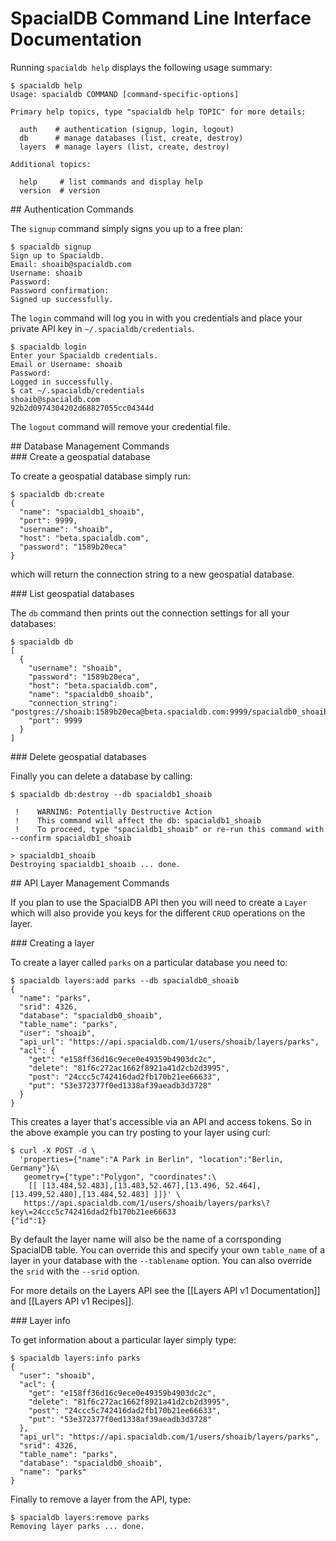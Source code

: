 # SpacialDB Command Line Interface Documentation

Running `spacialdb help` displays the following usage summary:

```console
$ spacialdb help
Usage: spacialdb COMMAND [command-specific-options]

Primary help topics, type "spacialdb help TOPIC" for more details:

  auth    # authentication (signup, login, logout)
  db      # manage databases (list, create, destroy)
  layers  # manage layers (list, create, destroy)

Additional topics:

  help     # list commands and display help
  version  # version
```
<div name='authentication'></div>
## Authentication Commands

The `signup` command simply signs you up to a free plan:

```console
$ spacialdb signup
Sign up to Spacialdb.
Email: shoaib@spacialdb.com
Username: shoaib
Password: 
Password confirmation: 
Signed up successfully.
```

The `login` command will log you in with you credentials and place your private API key in `~/.spacialdb/credentials`.

```console
$ spacialdb login
Enter your Spacialdb credentials.
Email or Username: shoaib
Password: 
Logged in successfully.
$ cat ~/.spacialdb/credentials
shoaib@spacialdb.com
92b2d0974304202d68827055cc04344d
```

The `logout` command will remove your credential file.

<div name='database_management'></div>
## Database Management Commands

<div name='database_create'></div>
### Create a geospatial database

To create a geospatial database simply run:

```console
$ spacialdb db:create
{
  "name": "spacialdb1_shoaib",
  "port": 9999,
  "username": "shoaib",
  "host": "beta.spacialdb.com",
  "password": "1589b20eca"
}

```

which will return the connection string to a new geospatial database.

<div name='database_list'></div>
### List geospatial databases

The `db` command then prints out the connection settings for all your databases:

```console
$ spacialdb db                               
[
  {
    "username": "shoaib",
    "password": "1589b20eca",
    "host": "beta.spacialdb.com",
    "name": "spacialdb0_shoaib",
    "connection_string": "postgres://shoaib:1589b20eca@beta.spacialdb.com:9999/spacialdb0_shoaib",
    "port": 9999
  }
]
```

<div name='database_delete'></div>
### Delete geospatial databases

Finally you can delete a database by calling:

```console
$ spacialdb db:destroy --db spacialdb1_shoaib

 !    WARNING: Potentially Destructive Action
 !    This command will affect the db: spacialdb1_shoaib
 !    To proceed, type "spacialdb1_shoaib" or re-run this command with --confirm spacialdb1_shoaib

> spacialdb1_shoaib
Destroying spacialdb1_shoaib ... done.
```
<div name='api_layer_management'></div>
## API Layer Management Commands

If you plan to use the SpacialDB API then you will need to create a `Layer` which will also provide you keys for the different `CRUD` operations on the layer.

<div name='api_layer_create'></div>
### Creating a layer

To create a layer called `parks` on a particular database you need to:

```console
$ spacialdb layers:add parks --db spacialdb0_shoaib                     
{
  "name": "parks",
  "srid": 4326,
  "database": "spacialdb0_shoaib",
  "table_name": "parks",
  "user": "shoaib",
  "api_url": "https://api.spacialdb.com/1/users/shoaib/layers/parks",
  "acl": {
    "get": "e158ff36d16c9ece0e49359b4903dc2c",
    "delete": "81f6c272ac1662f8921a41d2cb2d3995",
    "post": "24ccc5c742416dad2fb170b21ee66633",
    "put": "53e372377f0ed1338af39aeadb3d3728"
  }
}

```

This creates a layer that's accessible via an API and access tokens. So in the above example you can try posting to your layer using curl:

```console
$ curl -X POST -d \
  'properties={"name":"A Park in Berlin", "location":"Berlin, Germany"}&\
   geometry={"type":"Polygon", "coordinates":\
    [[ [13.484,52.483],[13.483,52.467],[13.496, 52.464],[13.499,52.480],[13.484,52.483] ]]}' \
   https://api.spacialdb.com/1/users/shoaib/layers/parks\?key\=24ccc5c742416dad2fb170b21ee66633
{"id":1}
```

By default the layer name will also be the name of a corrsponding SpacialDB table. You can override this and specify your own `table_name` of a layer in your database with the `--tablename` option. You can also override the `srid` with the `--srid` option.

For more details on the Layers API see the [[Layers API v1 Documentation]] and [[Layers API v1 Recipes]].

<div name='api_layer_info'></div>
### Layer info

To get information about a particular layer simply type:

```console
$ spacialdb layers:info parks
{
  "user": "shoaib",
  "acl": {
    "get": "e158ff36d16c9ece0e49359b4903dc2c",
    "delete": "81f6c272ac1662f8921a41d2cb2d3995",
    "post": "24ccc5c742416dad2fb170b21ee66633",
    "put": "53e372377f0ed1338af39aeadb3d3728"
  },
  "api_url": "https://api.spacialdb.com/1/users/shoaib/layers/parks",
  "srid": 4326,
  "table_name": "parks",
  "database": "spacialdb0_shoaib",
  "name": "parks"
}
```

Finally to remove a layer from the API, type:

```console
$ spacialdb layers:remove parks
Removing layer parks ... done.
```